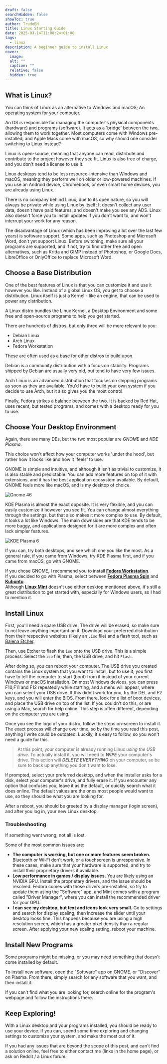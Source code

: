 ```yaml
---
draft: false
searchHidden: false
showToc: true
author: TrudeEH
title: Linux Starting Guide
date: 2025-03-14T11:08:24+01:00
tags:
  - linux
description: A beginner guide to install Linux
cover:
  image: 
  alt: ""
  caption: ""
  relative: false
  hidden: true
---
```


## What is Linux?

You can think of Linux as an alternative to Windows and macOS; An operating system for your computer.

An OS is responsible for managing the computer's physical components (hardware) and programs (software). It acts as a 'bridge' between the two, allowing them to work together. Most computers come with Windows pre-installed, and Apple Macs come with macOS, so why should one consider switching to Linux instead?

Linux is open-source, meaning that anyone can read, distribute and contribute to the project however they see fit. Linux is also free of charge, and you don't need a license to use it.

Linux desktops tend to be less resource-intensive than Windows and macOS, meaning they perform well on older or low-powered machines. If you use an Android device, Chromebook, or even smart home devices, you are already using Linux.

There is no company behind Linux, due to its open nature, so you will always be private while using Linux by itself; It doesn't collect any user data, doesn't have paid features, and doesn't make you see any ADS. Linux also doesn't force you to install updates if you don't want to, and won't interrupt your work for any reason.

The disadvantage of Linux (which has been improving a lot over the last few years) is software support. Some apps, such as Photoshop and Microsoft Word, don't yet support Linux. Before switching, make sure all your programs are supported, and if not, try to find other free and open alternatives, such as Kritta and GIMP instead of Photoshop, or Google Docs, LibreOffice or OnlyOffice to replace Microsoft Word.

## Choose a Base Distribution

One of the best features of Linux is that you can customize it and use it however you like. Instead of a global Linux OS, you get to choose a distribution. Linux itself is just a Kernel - like an engine, that can be used to power any distribution.

A Linux distro bundles the Linux Kernel, a Desktop Environment and some free and open-source programs to help you get started.

There are hundreds of distros, but only three will be more relevant to you:

- Debian Linux
- Arch Linux
- Fedora Workstation

These are often used as a base for other distros to build upon.

Debian is a community distribution with a focus on stability: Programs shipped by Debian are usually very old, but tend to have very few issues.

Arch Linux is an advanced distribution that focuses on shipping programs as soon as they are available. You'd have to build your own system if you decide to use Arch, but it also gives you the most control.

Finally, Fedora strikes a balance between the two. It is backed by Red Hat, uses recent, but tested programs, and comes with a desktop ready for you to use.

## Choose Your Desktop Environment

Again, there are many DEs, but the two most popular are *GNOME* and *KDE Plasma*.

This choice won't affect how your computer works 'under the hood', but rather how it looks like and how it 'feels' to use. 

GNOME is simple and intuitive, and although it isn't as trivial to customize, it is also stable and predictable. You can add more features on top of it with extensions, and it has the best application ecosystem available. By default, GNOME feels more like macOS, and is my desktop of choice.

![Gnome 46](gnome46.jpeg)

KDE Plasma is almost the exact opposite. It is very flexible, and you can easily customize it however you see fit. You can change almost everything through the settings, but that also makes it more complex to use. By default, it looks a lot like Windows. The main downsides are that KDE tends to be more buggy, and applications designed for it are more complex and often lack simpler features.

![KDE Plasma 6](plasma6.jpg)

If you can, try both desktops, and see which one you like the most. As a general rule, if you came from Windows, try KDE Plasma first, and if you came from macOS, go with GNOME.

If you chose GNOME, I recommend you to install [**Fedora Workstation**](https://fedoraproject.org/workstation/).  
If you decided to go with Plasma, select between [**Fedora Plasma Spin**](https://fedoraproject.org/spins/kde) and [**Kubuntu**](https://kubuntu.org/getkubuntu/).  
Although [**Linux Mint**](https://linuxmint.com/download.php) doesn't use either desktop mentioned above, it's still a great distribution to get started with, especially for Windows users, so I had to mention it.

## Install Linux

First, you'll need a spare USB drive. The drive will be erased, so make sure to not leave anything important on it. Download your preferred distribution from their respective websites (likely an `.iso` file) and a flash tool, such as [Balena Etcher](https://etcher.balena.io/).

Then, use Etcher to flash the `iso` onto the USB drive. This is a simple process: Select the `iso` file, then, the USB drive, and hit `Flash`.

After doing so, you can reboot your computer. The USB drive you created contains the Linux system that you want to install, but to use it, you first have to tell the computer to start (boot) from it instead of your current Windows or macOS installation. On most Windows devices, you can press F10,F11 and F12 repeatedly while starting, and a menu will appear, where you can select your USB drive. If this didn't work for you, try the DEL and F2 keys, and you will enter the BIOS. From there, look for a list of boot devices, and place the USB drive on top of the list. If you couldn't do this, or are using a Mac, search for help online: This step is often different, depending on the computer you are using.

Once you see the logo of your distro, follow the steps on-screen to install it. The exact process will change over time, so by the time you read this post, anything I write could be outdated. Luckily, it's easy to follow, so you won't need a guide for this.

> At this point, your computer is already running Linux *using the USB drive*. To actually install it, you will need to ***WIPE*** your computer's drive. This action will ***DELETE EVERYTHING*** on your computer, so be sure to back up anything you don't want to lose.

If prompted, select your preferred desktop, and when the installer asks for a disk, select your computer's drive, and fully erase it. If you encounter any option that confuses you, leave it as the default, or quickly search what it does online. The default values are the ones most people would want to use, so they should be what you are looking for.

After a reboot, you should be greeted by a display manager (login screen), and after you log in, your new Linux desktop.

### Troubleshooting

If something went wrong, not all is lost.

Some of the most common issues are:
- **The computer is working, but one or more features seem broken.** Bluetooth or Wi-Fi don't work, or a touchscreen is unresponsive. In these cases, make sure that your hardware is supported, and try to install their proprietary drivers if available.
- **Low performance in games / display issues.** You are likely using an NVIDIA GPU. Install the proprietary drivers, and the issue should be resolved. Fedora comes with those drivers pre-installed, so try to update them using the "Software" app, and Mint comes with a program called "Driver Manager", where you can install the recommended driver for your GPU.
- **I can see my desktop, but text and icons look very small.** Go to settings and search for display scaling, then increase the slider until your desktop looks fine. This happens because you are using a high resolution screen, which has a greater pixel density than a regular screen. After applying your new scaling setting, reboot your machine.

## Install New Programs

Some programs might be missing, or you may need something that doesn't come installed by default.

To install new software, open the "Software" app on GNOME, or "Discover" on Plasma. From there, simply search for any software that you want, and then install it.

If you can't find what you are looking for, search online for the program's webpage and follow the instructions there.

## Keep Exploring!

With a Linux desktop and your programs installed, you should be ready to use your device. If you can, spend some time exploring and changing settings to customize your system, and make the most out of it.

If you had any issues that are beyond the scope of this post, and can't find a solution online, feel free to either contact me (links in the home page), or ask on Reddit / a Linux forum.
